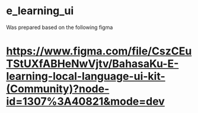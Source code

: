 # e_learning_ui

Was prepared based on the following figma
# https://www.figma.com/file/CszCEuTStUXfABHeNwVjtv/BahasaKu-E-learning-local-language-ui-kit-(Community)?node-id=1307%3A40821&mode=dev